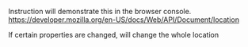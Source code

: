Instruction will demonstrate this in the browser console.
https://developer.mozilla.org/en-US/docs/Web/API/Document/location

If certain properties are changed, will change the whole location